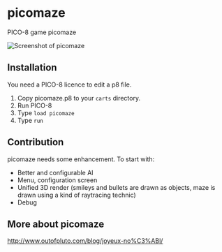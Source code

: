 # picomaze
PICO-8 game picomaze

![Screenshot of picomaze](http://www.outofpluto.com/media/uploads/.thumbnails/pico-8_12.png/pico-8_12-256x256.png)

## Installation

You need a PICO-8 licence to edit a p8 file.

1. Copy picomaze.p8 to your `carts` directory.
2. Run PICO-8
3. Type `load picomaze`
4. Type `run`

## Contribution

picomaze needs some enhancement. To start with:

- Better and configurable AI
- Menu, configuration screen
- Unified 3D render (smileys and bullets are drawn as objects, maze is drawn using a kind of raytracing technic)
- Debug

## More about picomaze

http://www.outofpluto.com/blog/joyeux-no%C3%ABl/
